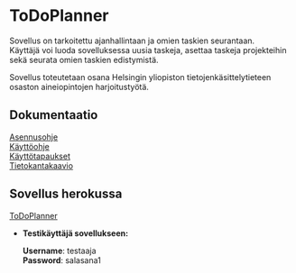 # ToDoPlanner

Sovellus on tarkoitettu ajanhallintaan ja omien taskien seurantaan.  
Käyttäjä voi luoda sovelluksessa uusia taskeja, asettaa taskeja projekteihin sekä seurata omien taskien edistymistä.  

Sovellus toteutetaan osana Helsingin yliopiston tietojenkäsittelytieteen osaston aineiopintojen harjoitustyötä.

## Dokumentaatio
[Asennusohje](https://github.com/Patrieli/ToDoPlanner/blob/master/documentation/asennusohje.md)  
[Käyttöohje](https://github.com/Patrieli/ToDoPlanner/blob/master/documentation/kayttoohje.md)  
[Käyttötapaukset](https://github.com/Patrieli/ToDoPlanner/blob/master/documentation/k%C3%A4ytt%C3%B6tapaukset.md)  
[Tietokantakaavio](https://github.com/Patrieli/ToDoPlanner/blob/master/documentation/pictures/tietokantakaavio.jpg)  


## Sovellus herokussa
[ToDoPlanner](https://todoplanneri.herokuapp.com/)  
- **Testikäyttäjä sovellukseen:**  

  **Username**: testaaja  
  **Password**: salasana1
